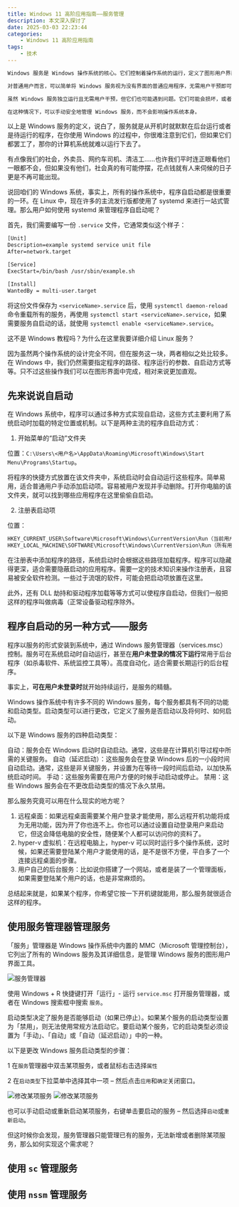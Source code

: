 ```yaml
---
title: Windows 11 高阶应用指南——服务管理
description: 本文深入探讨了 
date: 2025-03-03 22:23:44
categories:
    - Windows 11 高阶应用指南
tags:
    - 技术
---
```


```txt
Windows 服务是 Windows 操作系统的核心。它们控制着操作系统的运行，定义了图形用户界面（GUI）与系统硬件之间的通信以及其他许多功能。没有这些服务，Windows 操作系统将无法正常运行。

对普通用户而言，可以简单将 Windows 服务视为没有界面的普通应用程序，无需用户干预即可启动和停止。它们是 Windows 操作系统所必需的，用于创建和执行需要长时间运行的进程，以执行不同的任务。

虽然 Windows 服务独立运行且无需用户干预，但它们也可能遇到问题。它们可能会损坏，或者在需要时停止运行。在某些情况下，由于资源利用率或其他原因，您可能希望禁用、停止或暂停某项 Windows 服务。

在这种情况下，可以手动安全地管理 Windows 服务，而不会影响操作系统本身。
```

以上是 Windows 服务的定义，说白了，服务就是从开机时就默默在后台运行或者是待运行的程序，在你使用 Windows 的过程中，你很难注意到它们，但如果它们都罢工了，那你的计算机系统就难以运行下去了。

有点像我们的社会，外卖员、网约车司机、清洁工……也许我们平时连正眼看他们一眼都不会，但如果没有他们，社会真的有可能停摆，花点钱就有人来伺候的日子更是不再可能出现。

说回咱们的 Windows 系统，事实上，所有的操作系统中，程序自启动都是很重要的一环。在 Linux 中，现在许多的主流发行版都使用了 systemd 来进行一站式管理。那么用户如何使用 systemd 来管理程序自启动呢？

首先，我们需要编写一份 `.service` 文件，它通常类似这个样子：

```txt
[Unit]
Description=example systemd service unit file
After=network.target

[Service]
ExecStart=/bin/bash /usr/sbin/example.sh

[Install]
WantedBy = multi-user.target
```

将这份文件保存为 `<serviceName>.service` 后，使用 `systemctl daemon-reload` 命令重载所有的服务，再使用 `systemctl start <serviceName>.service`，如果需要服务自启动的话，就使用 `systemctl enable <serviceName>.service`。

这不是 Windows 教程吗？为什么在这里我要详细介绍 Linux 服务？

因为虽然两个操作系统的设计完全不同，但在服务这一块，两者相似之处比较多。在 Windows 中，我们仍然需要指定程序的路径、程序运行的参数、自启动方式等等。只不过这些操作我们可以在图形界面中完成，相对来说更加直观。

## 先来说说自启动

在 Windows 系统中，程序可以通过多种方式实现自启动，这些方式主要利用了系统启动时加载的特定位置或机制。以下是两种主流的程序自启动方式：

1. 开始菜单的“启动”文件夹

位置：`C:\Users\<用户名>\AppData\Roaming\Microsoft\Windows\Start Menu\Programs\Startup`。

将程序的快捷方式放置在该文件夹中，系统启动时会自动运行这些程序。简单易用，适合普通用户手动添加启动项。容易被用户发现并手动删除。打开你电脑的该文件夹，就可以找到哪些应用程序在这里偷偷自启动。

2. 注册表启动项

位置：

```txt
HKEY_CURRENT_USER\Software\Microsoft\Windows\CurrentVersion\Run（当前用户）
HKEY_LOCAL_MACHINE\SOFTWARE\Microsoft\Windows\CurrentVersion\Run（所有用户）
```
在注册表中添加程序的路径，系统启动时会根据这些路径加载程序。程序可以隐藏得更深，适合需要隐蔽启动的应用程序。需要一定的技术知识来操作注册表，且容易被安全软件检测。一些过于流氓的软件，可能会把启动项放置在这里。

此外，还有 DLL 劫持和驱动程序加载等等方式可以使程序自启动，但我们一般把这样的程序叫做病毒（正常设备驱动程序除外。

## 程序自启动的另一种方式——服务

程序以服务的形式安装到系统中，通过 Windows 服务管理器（services.msc）控制。服务可在系统启动时自动运行，甚至在**用户未登录的情况下运行**常用于后台程序（如杀毒软件、系统监控工具等）。高度自动化，适合需要长期运行的后台程序。

事实上，**可在用户未登录时**就开始持续运行，是服务的精髓。

Windows 操作系统中有许多不同的 Windows 服务，每个服务都具有不同的功能和启动类型。启动类型可以进行更改，它定义了服务是否启动以及将何时、如何启动。

以下是 Windows 服务的四种启动类型：

自动：服务会在 Windows 启动时自动启动。通常，这些是在计算机引导过程中所需的关键服务。
自动（延迟启动）：这些服务会在登录 Windows 后的一小段时间自动启动。通常，这些是非关键服务，并设置为在等待一段时间后启动，以加快系统启动时间。
手动：这些服务需要在用户方便的时候手动启动或停止。
禁用：这些 Windows 服务会在不更改启动类型的情况下永久禁用。

那么服务究竟可以用在什么现实的地方呢？

1. 远程桌面：如果远程桌面需要某个用户登录才能使用，那么远程开机功能将成为无用功能，因为开了你也连不上。你也可以通过设置自动登录用户来启动它，但这会降低电脑的安全性，随便某个人都可以访问你的资料了。
2. hyper-v 虚拟机：在远程电脑上，hyper-v 可以同时运行多个操作系统，这时候，如果还需要登陆某个用户才能使用的话，是不是很不方便，平白多了一个连接远程桌面的步骤。
3. 用户自己的后台服务：比如说你搭建了一个网站，或者是装了一个管理面板，如果需要登陆某个用户的话，也是非常麻烦的。

总结起来就是，如果某个程序，你希望它按一下开机键就能用，那么服务就很适合这样的程序。

## 使用服务管理器管理服务

「服务」管理器是 Windows 操作系统中内置的 MMC（Microsoft 管理控制台），它列出了所有的 Windows 服务及其详细信息，是管理 Windows 服务的图形用户界面工具。

![服务管理器](服务管理器.png)

使用 Windows + R 快捷键打开「运行」- 运行 `service.msc` 打开服务管理器，或者在 Windows 搜索框中搜索 `服务`。

启动类型决定了服务是否能够启动（如果已停止）。如果某个服务的启动类型设置为「禁用」，则无法使用常规方法启动它。要启动某个服务，它的启动类型必须设置为「手动」、「自动」或「自动（延迟启动）」中的一种。

以下是更改 Windows 服务启动类型的步骤：

1 在`服务`管理器中双击某项服务，或者鼠标右击选择`属性`

2 在`启动类型`下拉菜单中选择其中一项 – 然后点击`应用`和`确定`关闭窗口。

![修改某项服务](修改服务1.png)
![修改某项服务](修改服务2.png)

也可以手动启动或重新启动某项服务，右键单击要启动的服务 – 然后选择`启动`或`重新启动`。

但这时候你会发现，服务管理器只能管理已有的服务，无法新增或者删除某项服务，那么如何实现这个需求呢？

## 使用 `sc` 管理服务

## 使用 `nssm` 管理服务